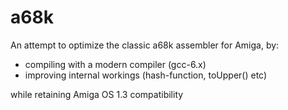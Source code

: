 # a68k #
An attempt to optimize the classic a68k assembler for Amiga, by:


  * compiling with a modern compiler (gcc-6.x)
  * improving internal workings (hash-function, toUpper() etc)
  
  
while retaining Amiga OS 1.3 compatibility
